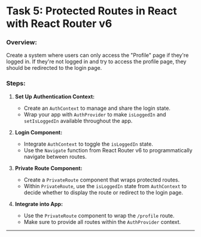 # Task 5:  Protected Routes in React with React Router v6

### Overview:
Create a system where users can only access the "Profile" page if they're logged in. If they're not logged in and try to access the profile page, they should be redirected to the login page.

### Steps:

1. **Set Up Authentication Context:**
   - Create an `AuthContext` to manage and share the login state.
   - Wrap your app with `AuthProvider` to make `isLoggedIn` and `setIsLoggedIn` available throughout the app.

2. **Login Component:**
   - Integrate `AuthContext` to toggle the `isLoggedIn` state.
   - Use the `Navigate` function from React Router v6 to programmatically navigate between routes.

3. **Private Route Component:**
   - Create a `PrivateRoute` component that wraps protected routes.
   - Within `PrivateRoute`, use the `isLoggedIn` state from `AuthContext` to decide whether to display the route or redirect to the login page.

4. **Integrate into App:**
   - Use the `PrivateRoute` component to wrap the `/profile` route.
   - Make sure to provide all routes within the `AuthProvider` context.

---